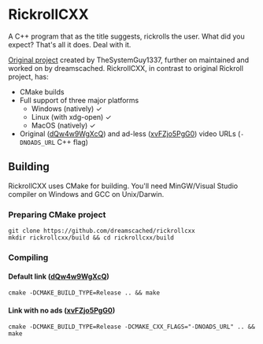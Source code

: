 # RickrollCXX

A C++ program that as the title suggests, rickrolls the user. What did you
expect? That's all it does. Deal with it.

[Original project][1] created by TheSystemGuy1337, further on maintained and worked
on by dreamscached. RickrollCXX, in contrast to original Rickroll project, has:

* CMake builds
* Full support of three major platforms
  * Windows (natively) ✓
  * Linux (with xdg-open) ✓
  * MacOS (natively) ✓
* Original ([dQw4w9WgXcQ](https://youtu.be/dQw4w9WgXcQ)) and ad-less ([xvFZjo5PgG0](https://youtu.be/xvFZjo5PgG0))
  video URLs (`-DNOADS_URL` C++ flag)

## Building

RickrollCXX uses CMake for building. You'll need MinGW/Visual Studio 
compiler on Windows and GCC on Unix/Darwin.

### Preparing CMake project

```shell
git clone https://github.com/dreamscached/rickrollcxx
mkdir rickrollcxx/build && cd rickrollcxx/build
```

### Compiling

#### Default link ([dQw4w9WgXcQ](https://youtu.be/dQw4w9WgXcQ))

```shell
cmake -DCMAKE_BUILD_TYPE=Release .. && make
```

#### Link with no ads ([xvFZjo5PgG0](https://youtu.be/xvFZjo5PgG0))

```shell
cmake -DCMAKE_BUILD_TYPE=Release -DCMAKE_CXX_FLAGS="-DNOADS_URL" .. && make
```

[1]: https://github.com/TheSystemGuy1337/Rickroll
